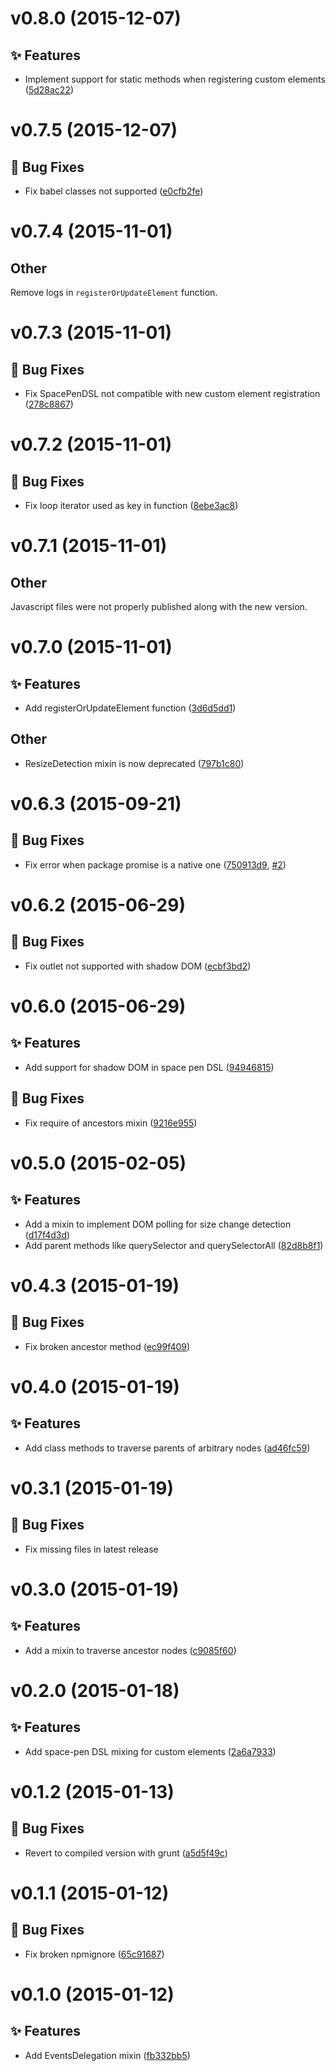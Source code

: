 <a name="v0.8.0"></a>
# v0.8.0 (2015-12-07)

## :sparkles: Features

- Implement support for static methods when registering custom elements ([5d28ac22](https://github.com/abe33/atom-utils/commit/5d28ac22dd767653fe3403a60b46f6fccc3179f4))

<a name="v0.7.5"></a>
# v0.7.5 (2015-12-07)

## :bug: Bug Fixes

- Fix babel classes not supported ([e0cfb2fe](https://github.com/abe33/atom-utils/commit/e0cfb2fe182a5887e20ef08757ac8676b315affd))

<a name="v0.7.4"></a>
# v0.7.4 (2015-11-01)

## Other

Remove logs in `registerOrUpdateElement` function.

<a name="v0.7.3"></a>
# v0.7.3 (2015-11-01)

## :bug: Bug Fixes

- Fix SpacePenDSL not compatible with new custom element registration ([278c8867](https://github.com/abe33/atom-utils/commit/278c8867a1ac3a5402732bee526313031044ab75))

<a name="v0.7.2"></a>
# v0.7.2 (2015-11-01)

## :bug: Bug Fixes

- Fix loop iterator used as key in function ([8ebe3ac8](https://github.com/abe33/atom-utils/commit/8ebe3ac863cadecc58ea593f933e277df6396543))

<a name="v0.7.1"></a>
# v0.7.1 (2015-11-01)

## Other

Javascript files were not properly published along with the new version.

<a name="v0.7.0"></a>
# v0.7.0 (2015-11-01)

## :sparkles: Features

- Add registerOrUpdateElement function ([3d6d5dd1](https://github.com/abe33/atom-utils/commit/3d6d5dd1e94455d743b07463bb21774bb110e70d))

## Other

- ResizeDetection mixin is now deprecated ([797b1c80](https://github.com/abe33/atom-utils/commit/797b1c8031d06efc3567bb73999235c2c93f3b50))

<a name="v0.6.3"></a>
# v0.6.3 (2015-09-21)

## :bug: Bug Fixes

- Fix error when package promise is a native one ([750913d9](https://github.com/abe33/atom-utils/commit/750913d93c570d8887414e3ffe67a55198a2f0ab), [#2](https://github.com/abe33/atom-utils/issues/2))

<a name="v0.6.2"></a>
# v0.6.2 (2015-06-29)

## :bug: Bug Fixes

- Fix outlet not supported with shadow DOM ([ecbf3bd2](https://github.com/abe33/atom-utils/commit/ecbf3bd2d22554da4eda7eb5712a79031fad8de8))

<a name="v0.6.0"></a>
# v0.6.0 (2015-06-29)

## :sparkles: Features

- Add support for shadow DOM in space pen DSL ([94946815](https://github.com/abe33/atom-utils/commit/9494681549fcfce9a4019b991b446f7086608e4b))

## :bug: Bug Fixes

- Fix require of ancestors mixin ([9216e955](https://github.com/abe33/atom-utils/commit/9216e95558bc34e71e0dd8f673e295445c795c61))

<a name="v0.5.0"></a>
# v0.5.0 (2015-02-05)

## :sparkles: Features

- Add a mixin to implement DOM polling for size change detection ([d17f4d3d](https://github.com/abe33/atom-utils/commit/d17f4d3db478cda6ed0b6a2b5d35a6365e70f275))
- Add parent methods like querySelector and querySelectorAll ([82d8b8f1](https://github.com/abe33/atom-utils/commit/82d8b8f13304acd503d068993090b561373b2b35))

<a name="v0.4.3"></a>
# v0.4.3 (2015-01-19)

## :bug: Bug Fixes

- Fix broken ancestor method ([ec99f409](https://github.com/abe33/atom-utils/commit/ec99f409edd505a0db0b88c26b1167b42a39ad2f))


<a name="v0.4.0"></a>
# v0.4.0 (2015-01-19)

## :sparkles: Features

- Add class methods to traverse parents of arbitrary nodes ([ad46fc59](https://github.com/abe33/atom-utils/commit/ad46fc59dcaf9fa505a21c8c9f138ccbb84795fb))


<a name="v0.3.1"></a>
# v0.3.1 (2015-01-19)

## :bug: Bug Fixes

- Fix missing files in latest release


<a name="v0.3.0"></a>
# v0.3.0 (2015-01-19)

## :sparkles: Features

- Add a mixin to traverse ancestor nodes ([c9085f60](https://github.com/abe33/atom-utils/commit/c9085f60ffda4d81966a87c76ff6a7c6294bb355))

<a name="v0.2.0"></a>
# v0.2.0 (2015-01-18)

## :sparkles: Features

- Add space-pen DSL mixing for custom elements ([2a6a7933](https://github.com/abe33/atom-utils/commit/2a6a79330b6dfe18cb41b270a1a789c38094fcc6))

<a name="v0.1.2"></a>
# v0.1.2 (2015-01-13)

## :bug: Bug Fixes

- Revert to compiled version with grunt ([a5d5f49c](https://github.com/abe33/atom-utils/commit/a5d5f49c147c49ecec8ab886319afce36b76157b))

<a name="v0.1.1"></a>
# v0.1.1 (2015-01-12)

## :bug: Bug Fixes

- Fix broken npmignore ([65c91687](https://github.com/abe33/atom-utils/commit/65c91687096d54f89cd4452ff2eedb8776ca5aab))

<a name="v0.1.0"></a>
# v0.1.0 (2015-01-12)

## :sparkles: Features

- Add EventsDelegation mixin ([fb332bb5](https://github.com/abe33/atom-utils/commit/fb332bb5a21a34c719f66d51f2e03c828548263f))
